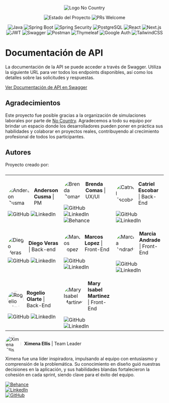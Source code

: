 <p align="center">
  <img src="https://res.cloudinary.com/dcq6ecx2k/image/upload/v1730498213/banner_emcukq.png" alt="Logo No Country"/>
</p>

<div align="center">

![Estado del Proyecto](https://img.shields.io/badge/Estado-Terminado-green)
![PRs Welcome](https://img.shields.io/badge/PRs-welcome-green)
<br>

![Java](https://img.shields.io/badge/Java-007396?logo=java&logoColor=white&color=007396)
![Spring Boot](https://img.shields.io/badge/Spring--Boot-6DB33F?logo=spring-boot&logoColor=white&color=6DB33F)
![Spring Security](https://img.shields.io/badge/Spring--Security-6DB33F?logo=spring-security&logoColor=white&color=6DB33F)
![PostgreSQL](https://img.shields.io/badge/PostgreSQL-336791?logo=postgresql&logoColor=white&color=336791)
![React](https://img.shields.io/badge/React-20232A?logo=react&logoColor=61DAFB&color=61DAFB)
![Next.js](https://img.shields.io/badge/Next.js-000000?logo=next.js&logoColor=white&color=000000)
![JWT](https://img.shields.io/badge/JWT-black?logo=json-web-tokens&logoColor=white&color=black)
![Swagger](https://img.shields.io/badge/Swagger-85EA2D?logo=swagger&logoColor=black&color=85EA2D)
![Postman](https://img.shields.io/badge/Postman-FF6C37?logo=postman&logoColor=white&color=FF6C37)
![Thymeleaf](https://img.shields.io/badge/Thymeleaf-005F0F?logo=thymeleaf&logoColor=white&color=005F0F)
![Google Auth](https://img.shields.io/badge/Google-4285F4?logo=google&logoColor=white&color=4285F4)
![TailwindCSS](https://img.shields.io/badge/TailwindCSS-06B6D4?logo=tailwindcss&logoColor=white&color=06B6D4)

</div>



# Documentación de API

La documentación de la API se puede acceder a través de Swagger. Utiliza la siguiente URL para ver todos los endpoints disponibles, así como los detalles sobre las solicitudes y respuestas.

[Ver Documentación de API en Swagger](https://nocountry.up.railway.app/swagger-ui/index.html)


## Agradecimientos

Este proyecto fue posible gracias a la organización de simulaciones laborales por parte de [No Country](https://www.nocountry.tech/). Agradecemos a todo su equipo por brindar un espacio donde los desarrolladores pueden poner en práctica sus habilidades y colaborar en proyectos reales, contribuyendo al crecimiento profesional de todos los participantes.


## Autores

Proyecto creado por:

<table style="display: flex; justify-content: center;">
  <tr>
    <td>
      <div style="display: flex; align-items: center;">
        <img src="https://github.com/anderson2093.png?size=50" alt="Anderson Cusma" style="border-radius: 50%; margin-right: 10px;">
        <p>
          <strong>Anderson Cusma</strong> | PM
        </p>
      </div>
      <div>
        <a href="https://github.com/anderson2093" style="text-decoration: none;">
          <img src="https://img.shields.io/badge/GitHub-anderson2093-blue" alt="GitHub">
        </a>
        <a href="https://www.linkedin.com/in/anderson-cusma-vasquez/" style="text-decoration: none;">
          <img src="https://img.shields.io/badge/LinkedIn-Anderson%20Cusma-blue?style=flat-square" alt="LinkedIn">
        </a>
      </div>
    </td>
    <td>
      <div style="display: flex; align-items: center;">
        <img src="https://github.com/BrendaComas.png?size=50" alt="Brenda Comas" style="border-radius: 50%; margin-right: 10px;">
        <p>
          <strong>Brenda Comas</strong> | UX/UI
        </p>
      </div>
      <div>
        <a href="https://github.com/BrendaComas" style="text-decoration: none;">
          <img src="https://img.shields.io/badge/GitHub-BrendaComas-blue" alt="GitHub">
        </a>
        <a href="https://www.linkedin.com/in/brendacomas/" style="text-decoration: none;">
          <img src="https://img.shields.io/badge/LinkedIn-Brenda%20Comas-blue?style=flat-square" alt="LinkedIn">
        </a>
        <a href="https://www.behance.net/BrendaComas" style="text-decoration: none;">
          <img src="https://img.shields.io/badge/Behance-Brenda%20Comas-blue?style=flat-square" alt="Behance">
        </a>
      </div>
    </td>
    <td>
      <div style="display: flex; align-items: center;">
        <img src="https://github.com/Catriel-Escobar.png?size=50" alt="Catriel Escobar" style="border-radius: 50%; margin-right: 10px;">
        <p>
          <strong>Catriel Escobar</strong> | Back-End
        </p>
      </div>
      <div>
        <a href="https://github.com/Catriel-Escobar" style="text-decoration: none;">
          <img src="https://img.shields.io/badge/GitHub-CatrielEscobar-blue" alt="GitHub">
        </a>
        <a href="https://www.linkedin.com/in/catrielescobar/" style="text-decoration: none;">
          <img src="https://img.shields.io/badge/LinkedIn-Catriel%20Escobar-blue?style=flat-square" alt="LinkedIn">
        </a>
      </div>
    </td>
  </tr>
  <tr>
    <td>
      <div style="display: flex; align-items: center;">
        <img src="https://github.com/DVTecno.png?size=50" alt="Diego Veras" style="border-radius: 50%; margin-right: 10px;">
        <p>
          <strong>Diego Veras</strong> | Back-end
        </p>
      </div>
      <div>
        <a href="https://github.com/DVTecno" style="text-decoration: none;">
          <img src="https://img.shields.io/badge/GitHub-DVTecno-blue" alt="GitHub">
        </a>
        <a href="https://www.linkedin.com/in/diego-cristian-alfredo-v-54b459249/" style="text-decoration: none;">
          <img src="https://img.shields.io/badge/LinkedIn-Diego_Cristian_Alfredo_Veras-blue" alt="LinkedIn">
        </a>
      </div>
    </td>
    <td>
      <div style="display: flex; align-items: center;">
        <img src="https://github.com/MarcossIC.png?size=50" alt="Marcos Lopez" style="border-radius: 50%; margin-right: 10px;">
        <p>
          <strong>Marcos Lopez</strong> | Front-End
        </p>
      </div>
      <div>
        <a href="https://github.com/MarcossIC" style="text-decoration: none;">
          <img src="https://img.shields.io/badge/GitHub-MarcossIC-blue" alt="GitHub">
        </a>
        <a href="https://www.linkedin.com/in/marcos-lopez-dev/" style="text-decoration: none;">
          <img src="https://img.shields.io/badge/LinkedIn-Marcos%20López-blue?style=flat-square" alt="LinkedIn">
        </a>
      </div>
    </td>
    <td>
      <div style="display: flex; align-items: center;">
        <img src="https://github.com/milenkandrade.png?size=50" alt="Marcia Andrade" style="border-radius: 50%; margin-right: 10px;">
        <p>
          <strong>Marcia Andrade</strong> | Front-End
        </p>
      </div>
      <div>
        <a href="https://github.com/milenkandrade" style="text-decoration: none;">
          <img src="https://img.shields.io/badge/GitHub-milenkandrade-blue" alt="GitHub">
        </a>
        <a href="https://www.linkedin.com/in/marcia-milenka-andrade-llanos/" style="text-decoration: none;">
        <img src="https://img.shields.io/badge/LinkedIn-Marcia%20Milenka%20Andrade-blue?style=flat-square" alt="LinkedIn">
        </a>
      </div>
    </td>
  </tr>
  <tr>
    <td>
      <div style="display: flex; align-items: center;">
        <img src="https://github.com/rogelioolarte.png?size=50" alt="Rogelio Olarte" style="border-radius: 50%; margin-right: 10px; height: 50px; width: 50px;">
        <p>
          <strong>Rogelio Olarte</strong> | Back-End
        </p>
      </div>
      <div>
        <a href="https://github.com/rogelioolarte" style="text-decoration: none;">
          <img src="https://img.shields.io/badge/GitHub-rogelioolarte-blue" alt="GitHub">
        </a>
        <a href="https://www.linkedin.com/in/rogelio-olarte/" style="text-decoration: none;">
          <img src="https://img.shields.io/badge/LinkedIn-Rogelio%20Olarte-blue?style=flat-square" alt="LinkedIn">
        </a>
      </div>
    </td>
    <td>
      <div style="display: flex; align-items: center;">
        <img src="https://github.com/SoyIsabelMM.png?size=50" alt="Mary Isabel Martinez" style="border-radius: 50%; margin-right: 10px;">
        <p>
          <strong>Mary Isabel Martinez</strong> | Front-End
        </p>
      </div>
      <div>
        <a href="https://github.com/SoyIsabelMM" style="text-decoration: none;">
          <img src="https://img.shields.io/badge/GitHub-SoyIsabelMM-blue" alt="GitHub">
        </a>
        <a href="https://www.linkedin.com/in/soyisabelmm/" style="text-decoration: none;">
          <img src="https://img.shields.io/badge/LinkedIn-Isabel%20M.-blue?style=flat-square" alt="LinkedIn">
        </a>
      </div>
    </td>
  </tr>
</table>



<div style="display: flex; align-items: center;">
    <img src="https://github.com/ximenaellis.png?size=50" alt="Ximena Ellis" style="border-radius: 50%; margin-right: 10px; width: 50px; height: 50px;">
    <p>
        <strong>Ximena Ellis</strong> | Team Leader
    </p>
</div>

Ximena fue una líder inspiradora, impulsando al equipo con entusiasmo y comprensión de la problemática. Su conocimiento en diseño guió nuestras decisiones en la aplicación, y sus habilidades blandas fortalecieron la cohesión en cada sprint, siendo clave para el éxito del equipo.

[![Behance](https://img.shields.io/badge/Behance-Ximena_Ellis-blue)](https://www.behance.net/ximenaellis)  
[![LinkedIn](https://img.shields.io/badge/LinkedIn-Ximena_Ellis-blue)](https://www.linkedin.com/in/ximenaellis/)  
[![GitHub](https://img.shields.io/badge/GitHub-ximenaellis-blue)](https://github.com/ximenaellis)

